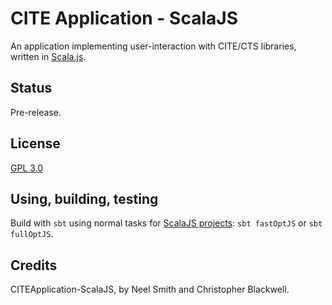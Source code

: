 # CITE Application - ScalaJS

An application implementing user-interaction with CITE/CTS libraries, written in [Scala.js](http://www.scala-js.org/). 

## Status

Pre-release.

## License

[GPL 3.0](https://opensource.org/licenses/gpl-3.0.html)

## Using, building, testing

Build with `sbt` using normal tasks for [ScalaJS projects](https://www.scala-js.org/):  `sbt fastOptJS` or `sbt fullOptJS`.




## Credits

CITEApplication-ScalaJS, by Neel Smith and Christopher Blackwell. 
